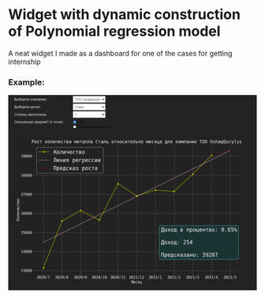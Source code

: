 # Widget with dynamic construction of Polynomial regression model
A neat widget I made as a dashboard for one of the cases for getting internship

### Example: 
![alt text](https://github.com/zufchan/widget_regressionmodels/blob/main/img/img1.png?raw=true)
